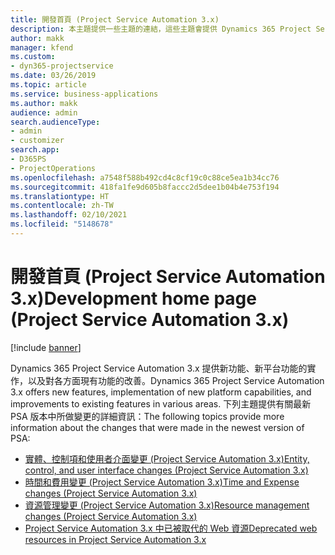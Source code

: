 ```yaml
---
title: 開發首頁 (Project Service Automation 3.x)
description: 本主題提供一些主題的連結，這些主題會提供 Dynamics 365 Project Service Automation (PSA) 3.x 版的開發詳細資訊。
author: makk
manager: kfend
ms.custom:
- dyn365-projectservice
ms.date: 03/26/2019
ms.topic: article
ms.service: business-applications
ms.author: makk
audience: admin
search.audienceType:
- admin
- customizer
search.app:
- D365PS
- ProjectOperations
ms.openlocfilehash: a7548f588b492cd4c8cf19c0c88ce5ea1b34cc76
ms.sourcegitcommit: 418fa1fe9d605b8faccc2d5dee1b04b4e753f194
ms.translationtype: HT
ms.contentlocale: zh-TW
ms.lasthandoff: 02/10/2021
ms.locfileid: "5148678"
---
```

# <a name="development-home-page-project-service-automation-3x"></a><span data-ttu-id="2d9cb-103">開發首頁 (Project Service Automation 3.x)</span><span class="sxs-lookup"><span data-stu-id="2d9cb-103">Development home page (Project Service Automation 3.x)</span></span>

[!include [banner](../../includes/psa-now-project-operations.md)]

<span data-ttu-id="2d9cb-104">Dynamics 365 Project Service Automation 3.x 提供新功能、新平台功能的實作，以及對各方面現有功能的改善。</span><span class="sxs-lookup"><span data-stu-id="2d9cb-104">Dynamics 365 Project Service Automation 3.x offers new features, implementation of new platform capabilities, and improvements to existing features in various areas.</span></span> <span data-ttu-id="2d9cb-105">下列主題提供有關最新 PSA 版本中所做變更的詳細資訊：</span><span class="sxs-lookup"><span data-stu-id="2d9cb-105">The following topics provide more information about the changes that were made in the newest version of PSA:</span></span>

- [<span data-ttu-id="2d9cb-106">實體、控制項和使用者介面變更 (Project Service Automation 3.x)</span><span class="sxs-lookup"><span data-stu-id="2d9cb-106">Entity, control, and user interface changes (Project Service Automation 3.x)</span></span>](../developer-guides/entity-changes-v3.x.md)
- [<span data-ttu-id="2d9cb-107">時間和費用變更 (Project Service Automation 3.x)</span><span class="sxs-lookup"><span data-stu-id="2d9cb-107">Time and Expense changes (Project Service Automation 3.x)</span></span>](../developer-guides/time-expense-changes-v3.x.md)
- [<span data-ttu-id="2d9cb-108">資源管理變更 (Project Service Automation 3.x)</span><span class="sxs-lookup"><span data-stu-id="2d9cb-108">Resource management changes (Project Service Automation 3.x)</span></span>](../developer-guides/resource-management-changes-v3.x.md)
- [<span data-ttu-id="2d9cb-109">Project Service Automation 3.x 中已被取代的 Web 資源</span><span class="sxs-lookup"><span data-stu-id="2d9cb-109">Deprecated web resources in Project Service Automation 3.x</span></span>](../developer-guides/web-resources-deprecated-v3.x.md)
